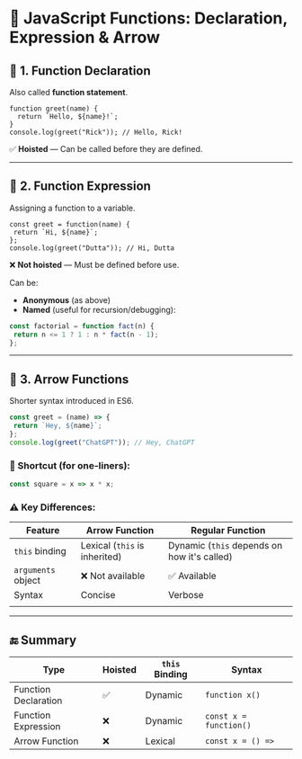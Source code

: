 # 📘 JavaScript Functions: Declaration, Expression & Arrow

## 🔹 1. Function Declaration

Also called **function statement**.

```run-js
function greet(name) {
  return `Hello, ${name}!`;
}
console.log(greet("Rick")); // Hello, Rick!
```

✅ **Hoisted** — Can be called before they are defined.

---

## 🔹 2. Function Expression

Assigning a function to a variable.

 ```run-js
const greet = function(name) {
  return `Hi, ${name}`;
};
console.log(greet("Dutta")); // Hi, Dutta
```

❌ **Not hoisted** — Must be defined before use.

Can be:
- **Anonymous** (as above)
- **Named** (useful for recursion/debugging):

 ```js
const factorial = function fact(n) {
  return n <= 1 ? 1 : n * fact(n - 1);
};
 ```

---

## 🔹 3. Arrow Functions

Shorter syntax introduced in ES6.

 ```js
const greet = (name) => {
  return `Hey, ${name}`;
};
console.log(greet("ChatGPT")); // Hey, ChatGPT
```

### 🧠 Shortcut (for one-liners):

```js
const square = x => x * x;
 ```

### ⚠️ Key Differences:
| Feature            | Arrow Function                | Regular Function                            |
| ------------------ | ----------------------------- | ------------------------------------------- |
| `this` binding     | Lexical (`this` is inherited) | Dynamic (`this` depends on how it's called) |
| `arguments` object | ❌ Not available               | ✅ Available                                 |
| Syntax             | Concise                       | Verbose                                     |
|                    |                               |                                             |

---
## 🔚 Summary

| Type                 | Hoisted | `this` Binding | Syntax                 |
| -------------------- | ------- | -------------- | ---------------------- |
| Function Declaration | ✅       | Dynamic        | `function x()`         |
| Function Expression  | ❌       | Dynamic        | `const x = function()` |
| Arrow Function       | ❌       | Lexical        | `const x = () =>`      |
